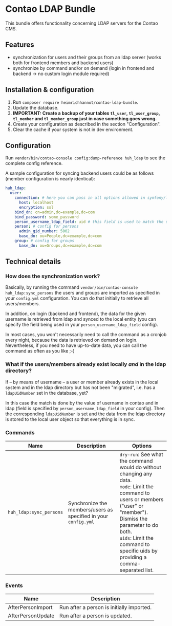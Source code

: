 # Contao LDAP Bundle

This bundle offers functionality concerning LDAP servers for the Contao CMS.

## Features

- synchronization for users and their groups from an ldap server (works both for frontend members and backend users)
- synchronize by command and/or on demand (login in frontend and backend -> no custom login module required)

## Installation & configuration

1. Run `composer require heimrichhannot/contao-ldap-bundle`.
1. Update the database.
1. **IMPORTANT: Create a backup of your tables `tl_user`, `tl_user_group`, `tl_member` and `tl_member_group` just in
   case something goes wrong.**
1. Create your configuration as described in the section "Configuration".
1. Clear the cache if your system is not in dev environment.

## Configuration

Run `vendor/bin/contao-console config:dump-reference huh_ldap` to see the complete config reference.

A sample configuration for syncing backend users could be as follows (member configuration is nearly identical):

```yaml
huh_ldap:
  user:
    connection: # here you can pass in all options allowed in symfony/ldap connections
      host: localhost
      encryption: ssl
    bind_dn: cn=admin,dc=example,dc=com
    bind_password: some_password
    person_username_ldap_field: uid # this field is used to match the username in contao login forms with the ldap representation
    person: # config for persons
      admin_gid_number: 5002
      base_dn: ou=People,dc=example,dc=com
    group: # config for groups
      base_dn: ou=Groups,dc=example,dc=com
```

## Technical details

### How does the synchronization work?

Basically, by running the command `vendor/bin/contao-console huh_ldap:sync_persons` the users and groups are imported as
specified in your `config.yml` configuration. You can do that initially to retrieve all users/members.

In addition, on login (backend and frontend), the data for the given username is retrieved from ldap and synced to the
local entity (you can specify the field being used in your `person_username_ldap_field` config).

In most cases, you won't necessarily need to call the command as a cronjob every night, because the data is retrieved on
demand on login. Nevertheless, if you need to have up-to-date data, you can call the command as often as you like ;-)

### What if the users/members already exist locally *and* in the ldap directory?

If – by means of username – a user or member already exists in the local system and in the ldap directory but has not
been "migrated", i.e. has a `ldapUidNumber` set in the database, yet?

In this case the match is done by the value of username in contao and in ldap (field is specified
by `person_username_ldap_field` in your config). Then the corresponding `ldapUidNumber` is set and the data from the
ldap directory is stored to the local user object so that everything is in sync.

### Commands

Name | Description | Options
-----|-------------|--------
`huh_ldap:sync_persons` | Synchronize the members/users as specified in your `config.yml` | `dry-run`: See what the command would do without changing any data.<br>`mode`: Limit the command to users or members ("user" or "member"). Dismiss the parameter to do both.<br>`uids`: Limit the command to specific uids by providing a comma-separated list.

### Events

Name | Description
-----|------------
AfterPersonImport | Run after a person is initially imported.
AfterPersonUpdate | Run after a person is updated.
